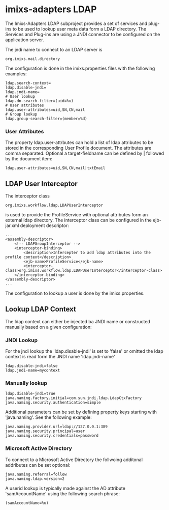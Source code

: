 # imixs-adapters LDAP

The Imixs-Adapters LDAP subproject provides a set of services and plug-ins to be used to lookup user meta data form a LDAP directory.
The Services and Plug-ins are using a JNDI connector to be configured on the application server. 

The jndi name to connect to an LDAP server is

    org.imixs.mail.directory


The configuration is done in the imixs.properties files with the following examples:


    ldap.search-context=
    ldap.disable-jndi=
    ldap.jndi-name=
    # User lookup
    ldap.dn-search-filter=(uid=%u)
    # User attributes
    ldap.user-attributes=uid,SN,CN,mail
    # Group lookup
    ldap.group-search-filter=(member=%d)


### User Attributes
The property ldap.user-attrbutes can hold a list of ldap attributes to be stored in the corresponding User Profile document. The attributes are comma separated. Optional a target-fieldname can be defined by | followed by the document item:

    ldap.user-attributes=uid,SN,CN,mail|txtEmail

## LDAP User Interceptor 

The interceptor class 

	org.imixs.workflow.ldap.LDAPUserInterceptor

is used to provide the ProfileService with optional attributes form an external ldap directory. The interceptor class can be configured in the ejb-jar.xml deployment descriptor:


	...
	<assembly-descriptor>
		<!-- LDAPGroupInterceptor -->
		<interceptor-binding> 
		    <description>Intercepter to add ldap attributes into the profile context</description> 
		    <ejb-name>ProfileService</ejb-name> 
			<interceptor-class>org.imixs.workflow.ldap.LDAPUserInterceptor</interceptor-class> 
		</interceptor-binding>
	</assembly-descriptor>
	...

The configuration to lookup a user is done by the imixs.properties.

## Lookup LDAP Context
The ldap context can either be injected ba JNDI name or constructed manually based on a given configuration:

### JNDI Lookup
For the jndi lookup the 'ldap.disable-jndi' is set to 'false' or omitted the ldap context is read form the JNDI name 'ldap.jndi-name'

    ldap.disable-jndi=false
    ldap.jndi-name=mycontext


### Manually lookup

	ldap.disable-jndi=true
	java.naming.factory.initial=com.sun.jndi.ldap.LdapCtxFactory
	java.naming.security.authentication=simple
	
	
Additional parameters can be set by defining property keys starting with 'java.naming'. See the following example:


	java.naming.provider.url=ldap://127.0.0.1:389
	java.naming.security.principal=user
	java.naming.security.credentials=password


### Microsoft Active Directory
To connect to a Microsoft Active Directory the follwoing additonal addributes can be set optional:


	java.naming.referral=follow
	java.naming.ldap.version=2

A userid lookup is typically made against the AD attribute 'samAccountName' using the following search phrase:

	(samAccountName=%u)



  